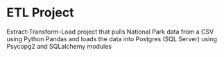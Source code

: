 # ETL Project

Extract-Transform-Load project that pulls National Park data from a CSV using Python Pandas and loads the data into Postgres (SQL Server) using Psycopg2 and SQLalchemy modules
